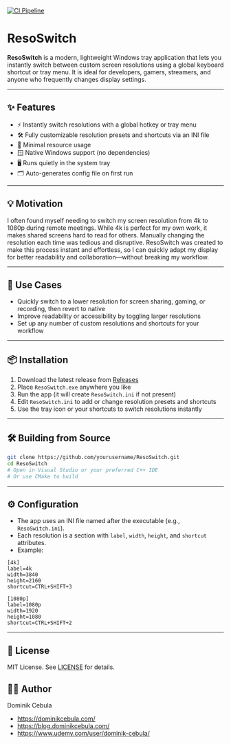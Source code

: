 [![CI Pipeline](https://github.com/dominikcebula/ResoSwitch/actions/workflows/ci.yml/badge.svg)](https://github.com/dominikcebula/ResoSwitch/actions/workflows/ci.yml)

# ResoSwitch

**ResoSwitch** is a modern, lightweight Windows tray application that lets you instantly switch between custom screen
resolutions using a global keyboard shortcut or tray menu. It is ideal for developers, gamers, streamers, and anyone who
frequently changes display settings.

---

## ✨ Features

- ⚡ Instantly switch resolutions with a global hotkey or tray menu
- 🛠️ Fully customizable resolution presets and shortcuts via an INI file
- 🧵 Minimal resource usage
- 🪟 Native Windows support (no dependencies)
- 🖥️ Runs quietly in the system tray
- 🗂️ Auto-generates config file on first run

---

## 💡 Motivation

I often found myself needing to switch my screen resolution from 4k to 1080p during remote meetings. While 4k is perfect
for my own work, it makes shared screens hard to read for others. Manually changing the resolution each time was tedious
and disruptive. ResoSwitch was created to make this process instant and effortless, so I can quickly adapt my display
for better readability and collaboration—without breaking my workflow.

---

## 🔧 Use Cases

- Quickly switch to a lower resolution for screen sharing, gaming, or recording, then revert to native
- Improve readability or accessibility by toggling larger resolutions
- Set up any number of custom resolutions and shortcuts for your workflow

---

## 📦 Installation

1. Download the latest release from [Releases](https://github.com/yourusername/ResoSwitch/releases)
2. Place `ResoSwitch.exe` anywhere you like
3. Run the app (it will create `ResoSwitch.ini` if not present)
4. Edit `ResoSwitch.ini` to add or change resolution presets and shortcuts
5. Use the tray icon or your shortcuts to switch resolutions instantly

---

## 🛠️ Building from Source

```bash
git clone https://github.com/yourusername/ResoSwitch.git
cd ResoSwitch
# Open in Visual Studio or your preferred C++ IDE
# Or use CMake to build
```

---

## ⚙️ Configuration

- The app uses an INI file named after the executable (e.g., `ResoSwitch.ini`).
- Each resolution is a section with `label`, `width`, `height`, and `shortcut` attributes.
- Example:

```
[4k]
label=4k
width=3840
height=2160
shortcut=CTRL+SHIFT+3

[1080p]
label=1080p
width=1920
height=1080
shortcut=CTRL+SHIFT+2
```

---

## 📝 License

MIT License. See [LICENSE](LICENSE) for details.

## 👨‍💻 Author

Dominik Cebula

* https://dominikcebula.com/
* https://blog.dominikcebula.com/
* https://www.udemy.com/user/dominik-cebula/
